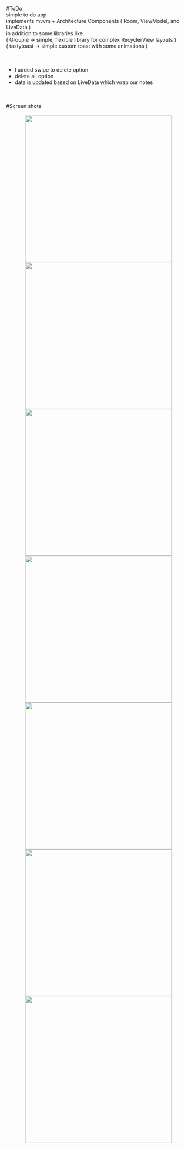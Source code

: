 #ToDo<br/>
simple to do app <br>
implements mvvm + Architecture Components ( Room, ViewModel, and LiveData )<br>
 in addition to some libraries like<br>
 ( Groupie -> simple, flexible library for complex RecyclerView layouts )<br>
 ( tastytoast -> simple custom toast with some animations )<br>
<br>
<br>
- I added swipe to delete option<br>
- delete all option<br>
- data is updated based on LiveData which wrap our notes<br>
<br>
<br>
#Screen shots
<br>
<br>
<div align="center">
    <img src="/screenshots/Screenshot_20190418-163408.png" width="400px"</img>
    <img src="/screenshots/Screenshot_20190418-163840.png" width="400px"</img>
    <img src="/screenshots/Screenshot_20190418-163845.png" width="400px"</img>
    <img src="/screenshots/Screenshot_20190418-163855.png" width="400px"</img>
    <img src="/screenshots/Screenshot_20190418-163859.png" width="400px"</img>
    <img src="/screenshots/Screenshot_20190418-163911.png" width="400px"</img>
    <img src="/screenshots/Screenshot_20190418-163938.png" width="400px"</img>

</div>







